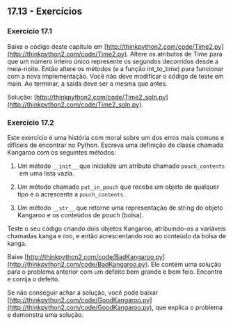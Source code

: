 ## 17.13 - Exercícios

### Exercício 17.1

Baixe o código deste capítulo em [http://thinkpython2.com/code/Time2.py](http://thinkpython2.com/code/Time2.py). Altere os atributos de Time para que um número inteiro único represente os segundos decorridos desde a meia-noite. Então altere os métodos (e a função int\_to\_time) para funcionar com a nova implementação. Você não deve modificar o código de teste em main. Ao terminar, a saída deve ser a mesma que antes.

Solução: [http://thinkpython2.com/code/Time2_soln.py](http://thinkpython2.com/code/Time2_soln.py).

### Exercício 17.2

Este exercício é uma história com moral sobre um dos erros mais comuns e difíceis de encontrar no Python. Escreva uma definição de classe chamada Kangaroo com os seguintes métodos:

1. Um método `__init__` que inicialize um atributo chamado `pouch_contents`  em uma lista vazia.

2. Um método chamado `put_in_pouch` que receba um objeto de qualquer tipo e o acrescente a `pouch_contents`.

3. Um método `__str__` que retorne uma representação de string do objeto Kangaroo e os conteúdos de pouch (bolsa).

Teste o seu código criando dois objetos Kangaroo, atribuindo-os a variáveis chamadas kanga e roo, e então acrescentando roo ao conteúdo da bolsa de kanga.

Baixe [http://thinkpython2.com/code/BadKangaroo.py](http://thinkpython2.com/code/BadKangaroo.py). Ele contém uma solução para o problema anterior com um defeito bem grande e bem feio. Encontre e corrija o defeito.

Se não conseguir achar a solução, você pode baixar [http://thinkpython2.com/code/GoodKangaroo.py](http://thinkpython2.com/code/GoodKangaroo.py), que explica o problema e demonstra uma solução.
